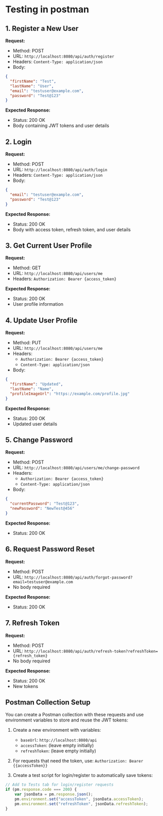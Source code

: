 # Testing in postman

## 1. Register a New User

**Request:**
- Method: POST
- URL: `http://localhost:8080/api/auth/register`
- Headers: `Content-Type: application/json`
- Body:
```json
{
  "firstName": "Test",
  "lastName": "User",
  "email": "testuser@example.com",
  "password": "Test@123"
}
```

**Expected Response:**
- Status: 200 OK
- Body containing JWT tokens and user details

## 2. Login

**Request:**
- Method: POST
- URL: `http://localhost:8080/api/auth/login`
- Headers: `Content-Type: application/json`
- Body:
```json
{
  "email": "testuser@example.com",
  "password": "Test@123"
}
```

**Expected Response:**
- Status: 200 OK
- Body with access token, refresh token, and user details

## 3. Get Current User Profile

**Request:**
- Method: GET
- URL: `http://localhost:8080/api/users/me`
- Headers: `Authorization: Bearer {access_token}`

**Expected Response:**
- Status: 200 OK
- User profile information

## 4. Update User Profile

**Request:**
- Method: PUT
- URL: `http://localhost:8080/api/users/me`
- Headers: 
  - `Authorization: Bearer {access_token}`
  - `Content-Type: application/json`
- Body:
```json
{
  "firstName": "Updated",
  "lastName": "Name",
  "profileImageUrl": "https://example.com/profile.jpg"
}
```

**Expected Response:**
- Status: 200 OK
- Updated user details

## 5. Change Password

**Request:**
- Method: POST
- URL: `http://localhost:8080/api/users/me/change-password`
- Headers: 
  - `Authorization: Bearer {access_token}`
  - `Content-Type: application/json`
- Body:
```json
{
  "currentPassword": "Test@123",
  "newPassword": "NewTest@456"
}
```

**Expected Response:**
- Status: 200 OK

## 6. Request Password Reset

**Request:**
- Method: POST
- URL: `http://localhost:8080/api/auth/forgot-password?email=testuser@example.com`
- No body required

**Expected Response:**
- Status: 200 OK

## 7. Refresh Token

**Request:**
- Method: POST
- URL: `http://localhost:8080/api/auth/refresh-token?refreshToken={refresh_token}`
- No body required

**Expected Response:**
- Status: 200 OK
- New tokens

## Postman Collection Setup

You can create a Postman collection with these requests and use environment variables to store and reuse the JWT tokens:

1. Create a new environment with variables:
   - `baseUrl`: `http://localhost:8080/api`
   - `accessToken`: (leave empty initially)
   - `refreshToken`: (leave empty initially)

2. For requests that need the token, use: `Authorization: Bearer {{accessToken}}`

3. Create a test script for login/register to automatically save tokens:
```javascript
// Add to Tests tab for login/register requests
if (pm.response.code === 200) {
    var jsonData = pm.response.json();
    pm.environment.set("accessToken", jsonData.accessToken);
    pm.environment.set("refreshToken", jsonData.refreshToken);
}
```
